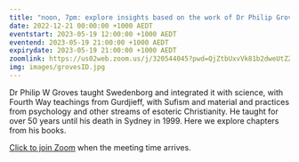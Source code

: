 ```yaml
---
title: "noon, 7pm: explore insights based on the work of Dr Philip Groves"
date: 2022-12-21 00:00:00 +1000 AEDT
eventstart: 2023-05-19 12:00:00 +1000 AEDT
eventend: 2023-05-19 21:00:00 +1000 AEDT
expirydate: 2023-05-19 21:00:00 +1000 AEDT
zoomlink: https://us02web.zoom.us/j/320544045?pwd=QjZtbUxvVk81b2dweUtZZTE3ZE9IZz09
img: images/grovesID.jpg
---
```


Dr Philip W Groves taught Swedenborg and integrated it with science, with Fourth Way teachings from Gurdjieff, with Sufism and material and practices from psychology and other streams of esoteric Christianity. He taught for over 50 years until his death in Sydney in 1999. Here we explore chapters from his books.

[Click to join Zoom](https://us02web.zoom.us/j/320544045?pwd=QjZtbUxvVk81b2dweUtZZTE3ZE9IZz09) when the meeting time arrives.